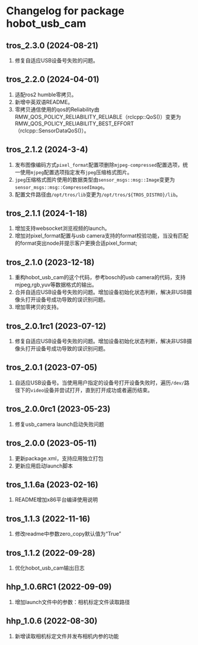 # Changelog for package hobot_usb_cam

tros_2.3.0 (2024-08-21)
------------------
1. 修复自适应USB设备号失败的问题。

tros_2.2.0 (2024-04-01)
------------------
1. 适配ros2 humble零拷贝。
2. 新增中英双语README。
3. 零拷贝通信使用的qos的Reliability由RMW_QOS_POLICY_RELIABILITY_RELIABLE（rclcpp::QoS()）变更为RMW_QOS_POLICY_RELIABILITY_BEST_EFFORT（rclcpp::SensorDataQoS()）。

tros_2.1.2 (2024-3-4)
------------------
1. 发布图像编码方式`pixel_format`配置项删除`mjpeg-compressed`配置选项，统一使用`mjpeg`配置选项指定发布`jpeg`压缩格式图片。
2. `jpeg`压缩格式图片使用的数据类型由`sensor_msgs::msg::Image`变更为`sensor_msgs::msg::CompressedImage`。
3. 配置文件路径由`/opt/tros/lib`变更为`/opt/tros/${TROS_DISTRO}/lib`。

tros_2.1.1 (2024-1-18)
------------------
1. 增加支持websocket浏览视频的launch。
2. 增加对pixel_format配置与usb camera支持的format校验功能，当没有匹配的format突出node并提示客户更换合适pixel_format;

tros_2.1.0 (2023-12-18)
------------------
1. 重构hobot_usb_cam的这个代码，参考bosch的usb camera的代码，支持mjpeg,rgb,yuv等数据格式的输出。
2. 合并自适应USB设备号失败的问题。增加设备初始化状态判断，解决非USB摄像头打开设备号成功导致的误识别问题。
3. 增加零拷贝的支持。

tros_2.0.1rc1 (2023-07-12)
------------------
1. 修复自适应USB设备号失败的问题。增加设备初始化状态判断，解决非USB摄像头打开设备号成功导致的误识别问题。

tros_2.0.1 (2023-07-05)
------------------
1. 自适应USB设备号。当使用用户指定的设备号打开设备失败时，遍历`/dev/`路径下的`video`设备并尝试打开，直到打开成功或者遍历结束。

tros_2.0.0rc1 (2023-05-23)
------------------
1. 修复usb_camera launch启动失败问题

tros_2.0.0 (2023-05-11)
------------------
1. 更新package.xml，支持应用独立打包
2. 更新应用启动launch脚本

tros_1.1.6a (2023-02-16)
------------------
1. README增加x86平台编译使用说明

tros_1.1.3 (2022-11-16)
------------------
1. 修改readme中参数zero_copy默认值为“True”

tros_1.1.2 (2022-09-28)
------------------
1. 优化hobot_usb_cam输出日志

hhp_1.0.6RC1 (2022-09-09)
------------------
1. 增加launch文件中的参数：相机标定文件读取路径

hhp_1.0.6 (2022-08-30)
------------------
1. 新增读取相机标定文件并发布相机内参的功能

